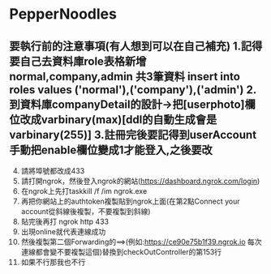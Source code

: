 # PepperNoodles

要執行前的注意事項(有人想到可以在自己補充)
1.記得要自己去資料庫role表格新增 normal,company,admin 共3筆資料
  insert into roles values ('normal'),('company'),('admin')
2.到資料庫companyDetail的設計->把[userphoto]欄位改成varbinary(max)[ddl的自動生成會是varbinary(255)]
3.註冊完後要記得到userAccount手動把enable欄位變成1才能登入,之後要改
---------------------------------------------------------------
4. 請將埠號都改成433
5. 請打開ngrok，然後登入ngrok的網站(https://dashboard.ngrok.com/login)
6. 在ngrok上先打taskkill /f /im ngrok.exe
7. 再把你網站上的authtoken複製貼到ngrok上面(在第2點Connect your account從斜線後複製，不要複製到斜線)
8. 貼完後再打 ngrok http 433  
9. 出現online就代表連線成功
10. 然後複製第二個Forwarding的==>(例如:https://ce90e75b1f39.ngrok.io 每次連線都會變不要複製這個)替換到checkOutController的第153行
11. 如果不行那我也不行
